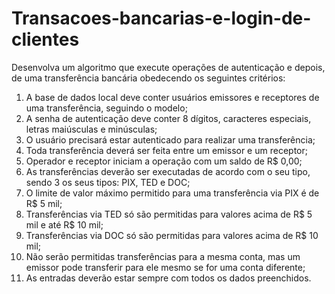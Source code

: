 # Transacoes-bancarias-e-login-de-clientes

Desenvolva um algoritmo que execute operações de autenticação e depois, de uma transferência bancária obedecendo os seguintes critérios:

1. A base de dados local deve conter usuários emissores e receptores de uma transferência, seguindo o modelo;
2. A senha de autenticação deve conter 8 dígitos, caracteres especiais, letras maiúsculas e minúsculas;
3. O usuário precisará estar autenticado para realizar uma transferência;
4. Toda transferência deverá ser feita entre um emissor e um receptor;
5. Operador e receptor iniciam a operação com um saldo de R$ 0,00;
6. As transferências deverão ser executadas de acordo com o seu tipo, sendo 3 os seus tipos: PIX, TED e DOC;
7. O limite de valor máximo permitido para uma transferência via PIX é de R$ 5 mil;
8. Transferências via TED só são permitidas para valores acima de R$ 5 mil e até R$ 10 mil;
9. Transferências via DOC só são permitidas para valores acima de R$ 10 mil;
10. Não serão permitidas transferências para a mesma conta, mas um emissor pode transferir para ele mesmo se for uma conta diferente;
11. As entradas deverão estar sempre com todos os dados preenchidos.
